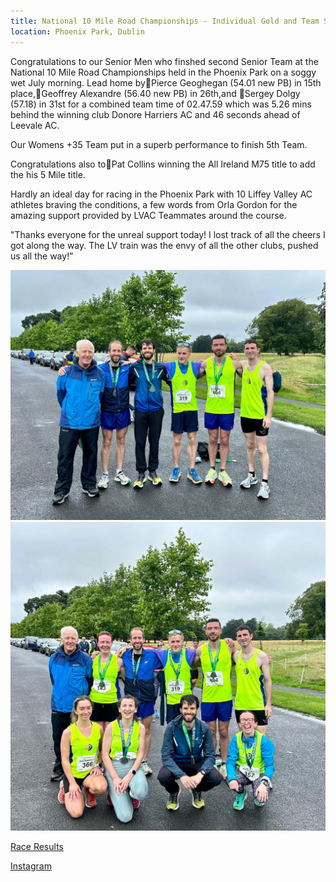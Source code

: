 ```yaml
---
title: National 10 Mile Road Championships - Individual Gold and Team Silver Medals for LVAC
location: Phoenix Park, Dublin
---
```


Congratulations to our Senior Men who finshed second Senior Team at the National 10 Mile Road Championships held in the Phoenix Park on a soggy wet July morning. Lead home by🥈Pierce Geoghegan (54.01 new PB) in 15th place,🥈Geoffrey Alexandre (56.40 new PB) in 26th,and 🥇Sergey Dolgy (57.18) in 31st for a combined team time of 02.47.59 which was 5.26 mins behind the winning club Donore Harriers AC and 46 seconds ahead of Leevale AC. 

Our Womens +35 Team put in a superb performance to finish 5th Team.

Congratulations also to🥇Pat Collins winning the All Ireland M75 title to add the his 5 Mile title.

Hardly an ideal day for racing in the Phoenix Park with 10 Liffey Valley AC athletes braving the conditions, a few words from Orla Gordon for the amazing support provided by LVAC Teammates around the course.

"Thanks everyone for the unreal support today! I lost track of all the cheers I got along the way. The LV train was the envy of all the other clubs, pushed us all the way!"


<img src="/assets/images/races/2023-national-10-mile/lvac-10-mile-men.jpeg" class="img-fluid" alt="LVAC 2nd Senior Team National 10 Mile">

<img src="/assets/images/races/2023-national-10-mile/lvac-10-mile-group.jpeg" class="img-fluid" alt="LVAC Group National 10 Mile">


<a href="/races/2023-07-23-National-10m-Road/" target="_blank" rel="noopener noreferrer">Race Results</a>

<a href="https://www.instagram.com/liffeyvalleyac/" target="_blank" rel="noopener noreferrer">Instagram</a>